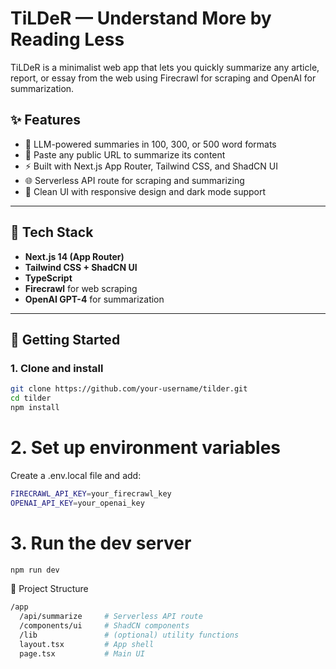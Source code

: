 # TiLDeR — Understand More by Reading Less

TiLDeR is a minimalist web app that lets you quickly summarize any article, report, or essay from the web using Firecrawl for scraping and OpenAI for summarization.

## ✨ Features

- 🧠 LLM-powered summaries in 100, 300, or 500 word formats
- 🔗 Paste any public URL to summarize its content
- ⚡ Built with Next.js App Router, Tailwind CSS, and ShadCN UI
- 🌐 Serverless API route for scraping and summarizing
- 🎨 Clean UI with responsive design and dark mode support

---

## 🧱 Tech Stack

- **Next.js 14 (App Router)**
- **Tailwind CSS + ShadCN UI**
- **TypeScript**
- **Firecrawl** for web scraping
- **OpenAI GPT-4** for summarization

---

## 🚀 Getting Started

### 1. Clone and install

```bash
git clone https://github.com/your-username/tilder.git
cd tilder
npm install
```

# 2. Set up environment variables
Create a .env.local file and add:

```bash
FIRECRAWL_API_KEY=your_firecrawl_key
OPENAI_API_KEY=your_openai_key
```

# 3. Run the dev server

```bash
npm run dev
```

📁 Project Structure
```bash
/app
  /api/summarize     # Serverless API route
  /components/ui     # ShadCN components
  /lib               # (optional) utility functions
  layout.tsx         # App shell
  page.tsx           # Main UI
```

